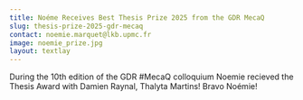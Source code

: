 ```yaml
---
title: Noéme Receives Best Thesis Prize 2025 from the GDR MecaQ
slug: thesis-prize-2025-gdr-mecaq
contact: noemie.marquet@lkb.upmc.fr
image: noemie_prize.jpg
layout: textlay
---
```


During the 10th edition of the GDR #MecaQ colloquium Noemie recieved the Thesis Award with Damien Raynal, Thalyta Martins! 
Bravo Noémie! 

